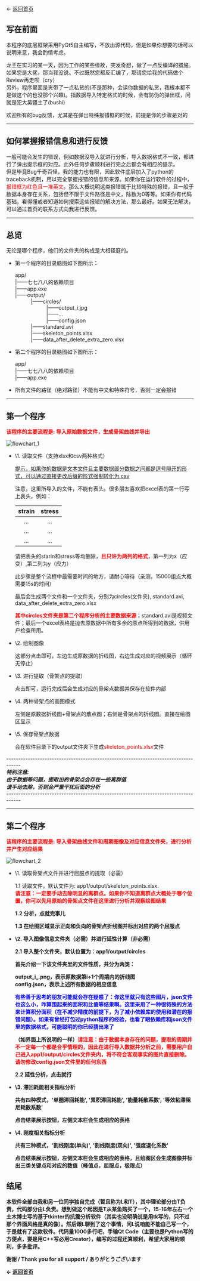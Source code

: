 <- [返回首页](index.md)

## 写在前面

  本程序的底层框架采用PyQt5自主编写，不放出源代码，但是如果你想要的话可以说明来意，我会酌情考虑。
  
  龙王在实习的某一天，因为工作的某些缘故，突发奇想，做了一点反编译的措施。如果您是大佬，那当我没说。不过既然您都反汇编了，那请您给我的代码做个Review再走呗（cry）  
  另外，程序里面是夹带了一点私货的(不是那种，会读你数据的私货，我根本都不是做这个的也没那个兴趣)。指数据导入特定格式的时候，会有防伪的弹出框，问就是犯大吴疆土了(bushi)
  
  欢迎所有的bug反馈，尤其是在弹出特殊报错框的时候，前提是你的步骤是对的
  
----------

## 如何掌握报错信息和进行反馈

  一般可能会发生的错误，例如数据没导入就进行分析，导入数据格式不一致，都进行了弹出提示框的对应。此外任何步骤顺利进行完之后都会有相应的提示。  
  但是毕竟Bug千奇百怪，我的能力也有限，因此软件底层加入了python的traceback机制，用以完全掌握报错的信息和来源。如果你在运行软件的过程中，<span style="color: red;">报错框为红色且一堆英文</span>。那么大概说明这类报错属于比较特殊的报错，且一般于数据本身存在关系，包括但不限于文件路径是中文，除数为0等等。如果你有代码基础，看得懂或者知道如何搜索这些报错的解决方法，那么最好。如果无法解决，可以通过首页的联系方式向我进行反馈。

----------

## 总览

  无论是哪个程序，他们的文件夹的构成是大相径庭的。

- 第一个程序的目录脑图如下图所示：

  app/  
  |——七七八八的依赖项目  
  |——app.exe  
  |——output/  
  &emsp;&emsp;&emsp;|——circles/  
  &emsp;&emsp;&emsp;&emsp;&emsp;&emsp;|——output_i.jpg  
  &emsp;&emsp;&emsp;&emsp;&emsp;&emsp;|——...  
  &emsp;&emsp;&emsp;&emsp;&emsp;&emsp;|——config.json  
  &emsp;&emsp;&emsp;|——standard.avi  
  &emsp;&emsp;&emsp;|——skeleton_points.xlsx  
  &emsp;&emsp;&emsp;|——data_after_delete_extra_zero.xlsx  

- 第二个程序的目录脑图如下图所示：

  app/  
  |——七七八八的依赖项目  
  |——app.exe  
  
- 所有文件的路径（绝对路径）不能有中文和特殊符号，否则一定会报错

----------

## 第一个程序
  
  <b><span style="color: red;">该程序的主要流程是: 导入原始数据文件，生成骨架曲线并导出</span></b>

![flowchart_1](material/app_help/app1/APP1.drawio.png)

- \1. 读取文件（支持xlsx和csv两种格式）

  <u>提示，如果你的数据是文本文件且主要数据部分数据之间都是逗号隔开的形式，可以通过直接更改后缀的形式强制转化为.csv</u>

  注意，这里所导入的文件，不能有表头。很多朋友喜欢把excel表的第一行写上表头，例如：

  | strain | stress |
  |:------:|:------:|
  |   ...  |   ...  |
  |   ...  |   ...  |
  |   ...  |   ...  |   

  请把表头的starin和stress等均删除，<b><span style="color: red;">且只许为两列的格式</span></b>，第一列为x（应变）,第二列为y（应力）

  此步骤是整个流程中最需要时间的地方，请耐心等待（亲测，15000组点大概需要15s的时间）

  最后会生成两个文件和一个文件夹，分别为circles(文件夹), standard.avi, data_after_delete_extra_zero.xlsx

  <b><span style="color: red;">其中circles文件夹是第二个程序分析的主要数据来源</span></b>；standard.avi是视频文件；最后一个excel表格是抛去原数据中所有多余的原点所得到的数据，供用户检查所用。

- \2. 绘制图像
  
  这部分点击即可，左边生成原数据的折线图，右边生成对应的视频展示（循环无停止）

- \3. 进行提取（骨架点的提取）

  点击即可，运行完成后会生成对应的骨架点数据并保存在软件内部

- \4. 两种骨架点的画图模式

  左侧是原数据折线图+骨架点的散点图；右侧是骨架点的折线图。直接在绘图区显示

- \5. 保存骨架点数据

  会在软件目录下的output文件夹下生成<span style="color: red;">skeleton_points.xlsx</span>文件

\------------------------------------------------------------------------------------   
***特别注意:    
由于数据等问题，提取出的骨架点会存在一些离群值   
请手动去除，否则会严重干扰后面的分析***   
\------------------------------------------------------------------------------------   

----------

## 第二个程序

  <b><span style="color: red;">该程序的主要流程是: 导入骨架曲线文件和周期图像及对应信息文件夹，进行分析并产生对应结果</span></b>
  
![flowchart_2](material/app_help/app2/APP2.drawio.png)
  
- \1. 读取骨架点文件并进行屈服点的提取（必需）
  
  1.1 读取文件，默认文件为: app1/output/skeleton_points.xlsx.   
  <b><span style="color: red;">请注意：一定要手动去除明显的离群点。如果你不知道离群点大概处于哪个位置，你可以先用原始的骨架点文件在这里进行分析并观察绘图结果</span><b>
  
  1.2 分析，点就完事儿
  
  1.3 在绘图区域显示正向和负向的骨架点折线图并标出对应的两个屈服点

- \2. 导入图像信息文件夹（必需）并进行延性计算（非必需）
  
  2.1 导入整个文件夹，默认位置为：app1/output/circles
  
  首先介绍一下该文件夹里的文件性质，共分为两类：
  
  output_i_.png，表示原数据第i+1个周期内的折线图  
  config.json，表示上述所有数据的相应信息
  
  <span style="color: blue;">有些善于思考的朋友可能就会存在疑惑了：你这里就只有这些图片，json文件也这么小，咋算围起来的面积和比值等结果啊。这里采用了一种很特殊的方法来计算积分面积（在不减少精度的前提下，为了减小依赖库的使用和潜在的报错问题）。如果有曾经打包过python程序的经验，也看了眼依赖库和json文件里的数据格式，可能聪明的你已经猜出来了</span>
  
  （如界面上所说明的一样）<b><span style="color: red;">请注意：由于数据本身存在的问题，提取的周期并不一定每一个都是合乎情理的，因此在进行导入数据并分析之前，需要用户自己进入app1/output/circles文件夹内，将不符合客观事实的图片直接删除。请勿修改config.json文件里的任何东西</span></b>
  
  2.2 延性分析，点击就行
  
- \3. 滞回耗能相关指标分析
  
  共有四种模式，'单圈滞回耗能', '累积滞回耗能', '能量耗散系数', '等效粘滞阻尼耗散系数'
  
  点击结果展示按钮，左侧文本栏会生成相应的表格
  
- \4. 刚度相关指标分析
  
  共有三种模式，'割线刚度(单向)', '割线刚度(双向)', '强度退化系数'
  
  点击结果展示按钮，左侧文本栏会生成相应的表格，且绘图区会生成图像并标出三类关键点和对应的数值（峰值点，屈服点，极限点）
  
## 结尾
  
  本软件全部由我和另一位同学独自完成（暂且称为L和T），其中理论部分由T负责，代码部分由L负责。想到做这个起因是T从某鱼购买了一个，15-16年左右一个土木博士写的基于tkinter的抗震分析软件（其实也没明确说是用tk写的，只不过那个界面风格是真的像）。然后跟L聊到了这个事情，问L说咱能不能自己写一个，于是就有了这款软件。代码量1000多行吧，手输Qt Code（主要也是Python写的方便点，要是用C++写必用Creator），编写的过程还算顺利，希望大家用的顺利，多多批评。
  
  谢谢 / Thank you for all support / ありがとうございます

<- [返回首页](index.md)
